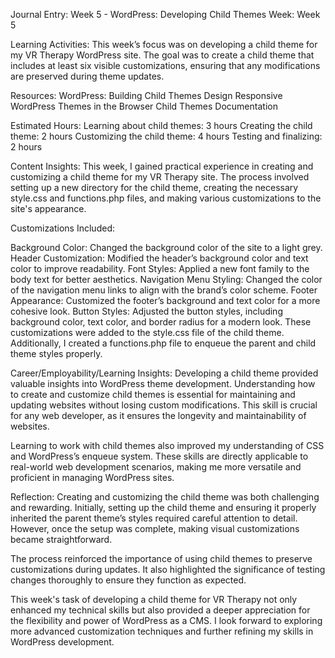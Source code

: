 Journal Entry: Week 5 - WordPress: Developing Child Themes
Week: Week 5

Learning Activities:
This week’s focus was on developing a child theme for my VR Therapy WordPress site.
The goal was to create a child theme that includes at least six visible customizations, ensuring that any modifications are preserved during theme updates.

Resources:
WordPress: Building Child Themes
Design Responsive WordPress Themes in the Browser
Child Themes Documentation

Estimated Hours:
Learning about child themes: 3 hours
Creating the child theme: 2 hours
Customizing the child theme: 4 hours
Testing and finalizing: 2 hours

Content Insights:
This week, I gained practical experience in creating and customizing a child theme for my VR Therapy site.
The process involved setting up a new directory for the child theme, creating the necessary style.css and functions.php files, and making various customizations to the site's appearance.

Customizations Included:

Background Color: Changed the background color of the site to a light grey.
Header Customization: Modified the header’s background color and text color to improve readability.
Font Styles: Applied a new font family to the body text for better aesthetics.
Navigation Menu Styling: Changed the color of the navigation menu links to align with the brand’s color scheme.
Footer Appearance: Customized the footer’s background and text color for a more cohesive look.
Button Styles: Adjusted the button styles, including background color, text color, and border radius for a modern look.
These customizations were added to the style.css file of the child theme. Additionally, I created a functions.php file to enqueue the parent and child theme styles properly.

Career/Employability/Learning Insights:
Developing a child theme provided valuable insights into WordPress theme development.
Understanding how to create and customize child themes is essential for maintaining and updating websites without losing custom modifications.
This skill is crucial for any web developer, as it ensures the longevity and maintainability of websites.

Learning to work with child themes also improved my understanding of CSS and WordPress’s enqueue system.
These skills are directly applicable to real-world web development scenarios, making me more versatile and proficient in managing WordPress sites.

Reflection:
Creating and customizing the child theme was both challenging and rewarding.
Initially, setting up the child theme and ensuring it properly inherited the parent theme’s styles required careful attention to detail.
However, once the setup was complete, making visual customizations became straightforward.

The process reinforced the importance of using child themes to preserve customizations during updates.
It also highlighted the significance of testing changes thoroughly to ensure they function as expected.

This week's task of developing a child theme for VR Therapy not only enhanced my technical skills but also provided a deeper appreciation for the flexibility and power of WordPress as a CMS.
I look forward to exploring more advanced customization techniques and further refining my skills in WordPress development.
